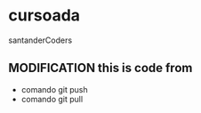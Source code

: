 # cursoada
santanderCoders

## MODIFICATION this is code from
* comando git push
* comando git pull
